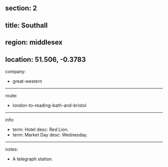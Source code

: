 section: 2
----
title: Southall
----
region: middlesex
----
location: 51.506, -0.3783
----
company:
- great-western
----
route:
- london-to-reading-bath-and-bristol
----
info:
- term: Hotel
  desc: Red Lion.
- term: Market Day
  desc: Wednesday.
----
notes:
- A telegraph station.
